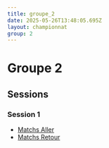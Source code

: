 ```yaml
---
title: groupe_2
date: 2025-05-26T13:48:05.695Z
layout: championnat
group: 2
---
```


# Groupe 2

## Sessions


### Session 1
- [Matchs Aller](/scores/session-1/groupe-2/aller/)
- [Matchs Retour](/scores/session-1/groupe-2/retour/)

